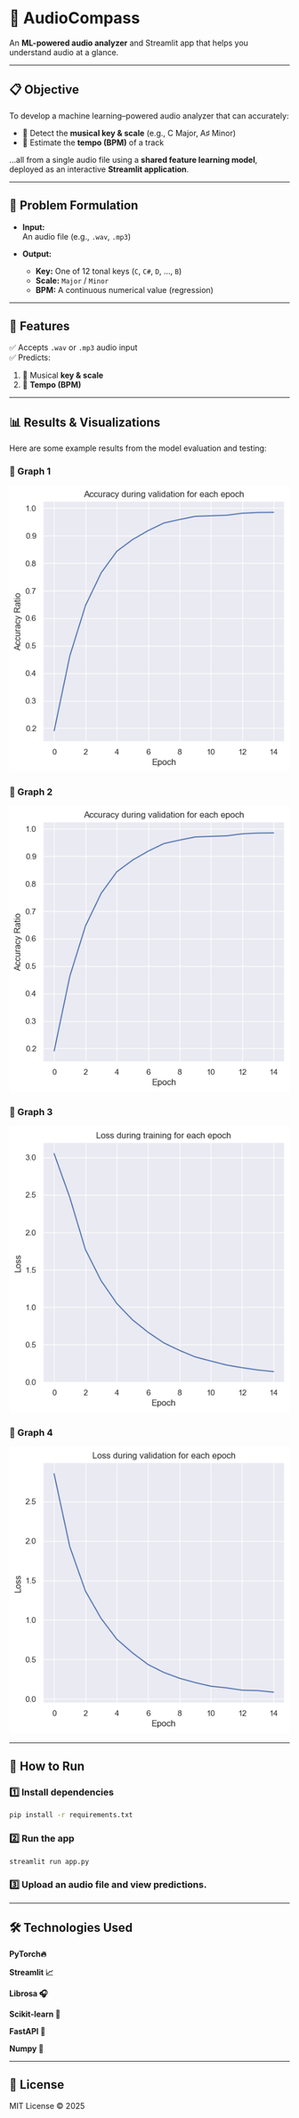# 🎵 AudioCompass

An **ML-powered audio analyzer** and Streamlit app that helps you understand audio at a glance.

---

## 📋 Objective

To develop a machine learning–powered audio analyzer that can accurately:

- 🎼 Detect the **musical key & scale** (e.g., C Major, A♯ Minor)
- 🎵 Estimate the **tempo (BPM)** of a track

…all from a single audio file using a **shared feature learning model**, deployed as an interactive **Streamlit application**.

---

## 🧩 Problem Formulation

- **Input:**  
  An audio file (e.g., `.wav`, `.mp3`)

- **Output:**
  - **Key:** One of 12 tonal keys (`C`, `C#`, `D`, …, `B`)
  - **Scale:** `Major` / `Minor`
  - **BPM:** A continuous numerical value (regression)

---

## 🚀 Features

✅ Accepts `.wav` or `.mp3` audio input  
✅ Predicts:
  1. 🎼 Musical **key & scale**
  2. 🎵 **Tempo (BPM)**

---

## 📊 Results & Visualizations

Here are some example results from the model evaluation and testing:

### 🔷 Graph 1
![Graph 1](readme_graphs/graph_1.png)

### 🔷 Graph 2
![Graph 2](readme_graphs/graph_2.png)

### 🔷 Graph 3
![Graph 3](readme_graphs/graph_3.png)

### 🔷 Graph 4
![Graph 4](readme_graphs/graph_4.png)

---

## 📂 How to Run

### 1️⃣ Install dependencies
```bash
pip install -r requirements.txt
```

### 2️⃣ Run the app
```bash
streamlit run app.py
```

### 3️⃣ Upload an audio file and view predictions.

---

## 🛠️ Technologies Used
**PyTorch🔥**

**Streamlit 📈**

**Librosa 🎧**

**Scikit-learn 🔬**

**FastAPI 🍃**

**Numpy 🔢**

---

## 📄 License
MIT License © 2025
